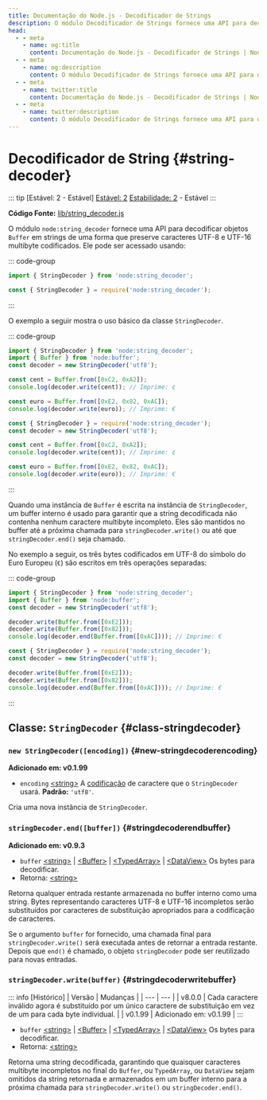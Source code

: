 ```yaml
---
title: Documentação do Node.js - Decodificador de Strings
description: O módulo Decodificador de Strings fornece uma API para decodificar objetos Buffer em strings, otimizada para a codificação interna de caracteres das strings.
head:
  - - meta
    - name: og:title
      content: Documentação do Node.js - Decodificador de Strings | Node.js - iDoc.dev
  - - meta
    - name: og:description
      content: O módulo Decodificador de Strings fornece uma API para decodificar objetos Buffer em strings, otimizada para a codificação interna de caracteres das strings.
  - - meta
    - name: twitter:title
      content: Documentação do Node.js - Decodificador de Strings | Node.js - iDoc.dev
  - - meta
    - name: twitter:description
      content: O módulo Decodificador de Strings fornece uma API para decodificar objetos Buffer em strings, otimizada para a codificação interna de caracteres das strings.
---
```



# Decodificador de String {#string-decoder}

::: tip [Estável: 2 - Estável]
[Estável: 2](/pt/nodejs/api/documentation#stability-index) [Estabilidade: 2](/pt/nodejs/api/documentation#stability-index) - Estável
:::

**Código Fonte:** [lib/string_decoder.js](https://github.com/nodejs/node/blob/v23.5.0/lib/string_decoder.js)

O módulo `node:string_decoder` fornece uma API para decodificar objetos `Buffer` em strings de uma forma que preserve caracteres UTF-8 e UTF-16 multibyte codificados. Ele pode ser acessado usando:

::: code-group
```js [ESM]
import { StringDecoder } from 'node:string_decoder';
```

```js [CJS]
const { StringDecoder } = require('node:string_decoder');
```
:::

O exemplo a seguir mostra o uso básico da classe `StringDecoder`.

::: code-group
```js [ESM]
import { StringDecoder } from 'node:string_decoder';
import { Buffer } from 'node:buffer';
const decoder = new StringDecoder('utf8');

const cent = Buffer.from([0xC2, 0xA2]);
console.log(decoder.write(cent)); // Imprime: ¢

const euro = Buffer.from([0xE2, 0x82, 0xAC]);
console.log(decoder.write(euro)); // Imprime: €
```

```js [CJS]
const { StringDecoder } = require('node:string_decoder');
const decoder = new StringDecoder('utf8');

const cent = Buffer.from([0xC2, 0xA2]);
console.log(decoder.write(cent)); // Imprime: ¢

const euro = Buffer.from([0xE2, 0x82, 0xAC]);
console.log(decoder.write(euro)); // Imprime: €
```
:::

Quando uma instância de `Buffer` é escrita na instância de `StringDecoder`, um buffer interno é usado para garantir que a string decodificada não contenha nenhum caractere multibyte incompleto. Eles são mantidos no buffer até a próxima chamada para `stringDecoder.write()` ou até que `stringDecoder.end()` seja chamado.

No exemplo a seguir, os três bytes codificados em UTF-8 do símbolo do Euro Europeu (`€`) são escritos em três operações separadas:

::: code-group
```js [ESM]
import { StringDecoder } from 'node:string_decoder';
import { Buffer } from 'node:buffer';
const decoder = new StringDecoder('utf8');

decoder.write(Buffer.from([0xE2]));
decoder.write(Buffer.from([0x82]));
console.log(decoder.end(Buffer.from([0xAC]))); // Imprime: €
```

```js [CJS]
const { StringDecoder } = require('node:string_decoder');
const decoder = new StringDecoder('utf8');

decoder.write(Buffer.from([0xE2]));
decoder.write(Buffer.from([0x82]));
console.log(decoder.end(Buffer.from([0xAC]))); // Imprime: €
```
:::


## Classe: `StringDecoder` {#class-stringdecoder}

### `new StringDecoder([encoding])` {#new-stringdecoderencoding}

**Adicionado em: v0.1.99**

- `encoding` [\<string\>](https://developer.mozilla.org/en-US/docs/Web/JavaScript/Data_structures#String_type) A [codificação](/pt/nodejs/api/buffer#buffers-and-character-encodings) de caractere que o `StringDecoder` usará. **Padrão:** `'utf8'`.

Cria uma nova instância de `StringDecoder`.

### `stringDecoder.end([buffer])` {#stringdecoderendbuffer}

**Adicionado em: v0.9.3**

- `buffer` [\<string\>](https://developer.mozilla.org/en-US/docs/Web/JavaScript/Data_structures#String_type) | [\<Buffer\>](/pt/nodejs/api/buffer#class-buffer) | [\<TypedArray\>](https://developer.mozilla.org/en-US/docs/Web/JavaScript/Reference/Global_Objects/TypedArray) | [\<DataView\>](https://developer.mozilla.org/en-US/docs/Web/JavaScript/Reference/Global_Objects/DataView) Os bytes para decodificar.
- Retorna: [\<string\>](https://developer.mozilla.org/en-US/docs/Web/JavaScript/Data_structures#String_type)

Retorna qualquer entrada restante armazenada no buffer interno como uma string. Bytes representando caracteres UTF-8 e UTF-16 incompletos serão substituídos por caracteres de substituição apropriados para a codificação de caracteres.

Se o argumento `buffer` for fornecido, uma chamada final para `stringDecoder.write()` será executada antes de retornar a entrada restante. Depois que `end()` é chamado, o objeto `stringDecoder` pode ser reutilizado para novas entradas.

### `stringDecoder.write(buffer)` {#stringdecoderwritebuffer}

::: info [Histórico]
| Versão | Mudanças |
| --- | --- |
| v8.0.0 | Cada caractere inválido agora é substituído por um único caractere de substituição em vez de um para cada byte individual. |
| v0.1.99 | Adicionado em: v0.1.99 |
:::

- `buffer` [\<string\>](https://developer.mozilla.org/en-US/docs/Web/JavaScript/Data_structures#String_type) | [\<Buffer\>](/pt/nodejs/api/buffer#class-buffer) | [\<TypedArray\>](https://developer.mozilla.org/en-US/docs/Web/JavaScript/Reference/Global_Objects/TypedArray) | [\<DataView\>](https://developer.mozilla.org/en-US/docs/Web/JavaScript/Reference/Global_Objects/DataView) Os bytes para decodificar.
- Retorna: [\<string\>](https://developer.mozilla.org/en-US/docs/Web/JavaScript/Data_structures#String_type)

Retorna uma string decodificada, garantindo que quaisquer caracteres multibyte incompletos no final do `Buffer`, ou `TypedArray`, ou `DataView` sejam omitidos da string retornada e armazenados em um buffer interno para a próxima chamada para `stringDecoder.write()` ou `stringDecoder.end()`.

